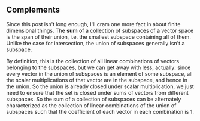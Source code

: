 
## Complements

Since this post isn't long enough, I'll cram one more fact in about finite dimensional things. The **sum** of a collection of subspaces of a vector space is the span of their union, i.e. the smallest subspace containing all of them. Unlike the case for intersection, the union of subspaces generally isn't a subspace.

By definition, this is the collection of all linear combinations of vectors belonging to the subspaces, but we can get away with less, actually: since every vector in the union of subspaces is an element of some subspace, all the scalar multiplications of that vector are in the subspace, and hence in the union. So the union is already closed under scalar multiplication, we just need to ensure that the set is closed under sums of vectors from different subspaces. So the sum of a collection of subspaces can be alternately characterized as the collection of linear combinations of the union of subspaces such that the coefficient of each vector in each combination is $1$.
